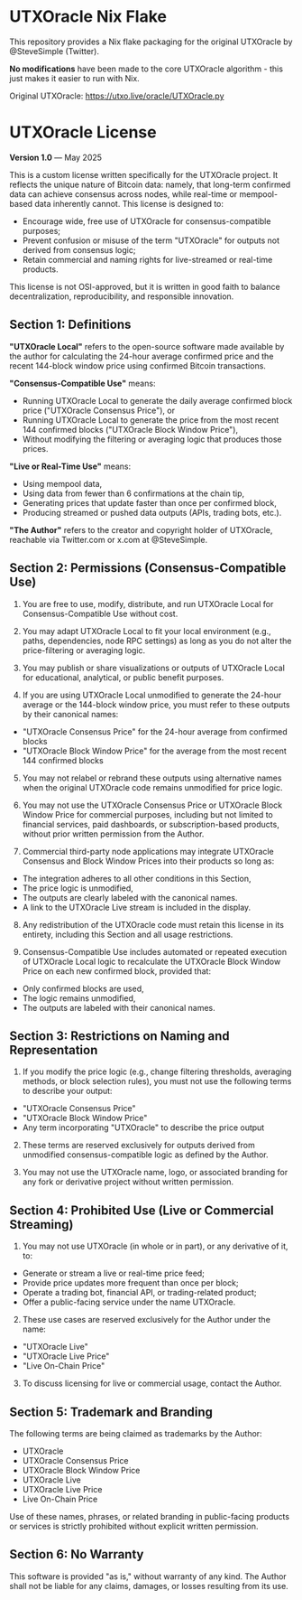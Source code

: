 # UTXOracle Nix Flake

This repository provides a Nix flake packaging for the original UTXOracle by @SteveSimple (Twitter).

**No modifications** have been made to the core UTXOracle algorithm - this just makes it easier to run with Nix.

Original UTXOracle: https://utxo.live/oracle/UTXOracle.py
 

# UTXOracle License

**Version 1.0** — May 2025

This is a custom license written specifically for the UTXOracle project. It reflects the unique nature of Bitcoin data: namely, that long-term confirmed data can achieve consensus across nodes, while real-time or mempool-based data inherently cannot. This license is designed to:

- Encourage wide, free use of UTXOracle for consensus-compatible purposes;
- Prevent confusion or misuse of the term "UTXOracle" for outputs not derived from consensus logic;
- Retain commercial and naming rights for live-streamed or real-time products.

This license is not OSI-approved, but it is written in good faith to balance decentralization, reproducibility, and responsible innovation.

## Section 1: Definitions

**"UTXOracle Local"** refers to the open-source software made available by the author for calculating the 24-hour average confirmed price and the recent 144-block window price using confirmed Bitcoin transactions.

**"Consensus-Compatible Use"** means:
- Running UTXOracle Local to generate the daily average confirmed block price ("UTXOracle Consensus Price"), or
- Running UTXOracle Local to generate the price from the most recent 144 confirmed blocks ("UTXOracle Block Window Price"),
- Without modifying the filtering or averaging logic that produces those prices.

**"Live or Real-Time Use"** means:
- Using mempool data,
- Using data from fewer than 6 confirmations at the chain tip,
- Generating prices that update faster than once per confirmed block,
- Producing streamed or pushed data outputs (APIs, trading bots, etc.).

**"The Author"** refers to the creator and copyright holder of UTXOracle, reachable via Twitter.com or x.com at @SteveSimple.

## Section 2: Permissions (Consensus-Compatible Use)

1. You are free to use, modify, distribute, and run UTXOracle Local for Consensus-Compatible Use without cost.

2. You may adapt UTXOracle Local to fit your local environment (e.g., paths, dependencies, node RPC settings) as long as you do not alter the price-filtering or averaging logic.

3. You may publish or share visualizations or outputs of UTXOracle Local for educational, analytical, or public benefit purposes.

4. If you are using UTXOracle Local unmodified to generate the 24-hour average or the 144-block window price, you must refer to these outputs by their canonical names:
  - "UTXOracle Consensus Price" for the 24-hour average from confirmed blocks
  - "UTXOracle Block Window Price" for the average from the most recent 144 confirmed blocks

5. You may not relabel or rebrand these outputs using alternative names when the original UTXOracle code remains unmodified for price logic.

6. You may not use the UTXOracle Consensus Price or UTXOracle Block Window Price for commercial purposes, including but not limited to financial services, paid dashboards, or subscription-based products, without prior written permission from the Author.

7. Commercial third-party node applications may integrate UTXOracle Consensus and Block Window Prices into their products so long as:
  - The integration adheres to all other conditions in this Section,
  - The price logic is unmodified,
  - The outputs are clearly labeled with the canonical names.
  - A link to the UTXOracle Live stream is included in the display.

8. Any redistribution of the UTXOracle code must retain this license in its entirety, including this Section and all usage restrictions.

9. Consensus-Compatible Use includes automated or repeated execution of UTXOracle Local logic to recalculate the UTXOracle Block Window Price on each new confirmed block, provided that:
  - Only confirmed blocks are used,
  - The logic remains unmodified,
  - The outputs are labeled with their canonical names.

## Section 3: Restrictions on Naming and Representation

1. If you modify the price logic (e.g., change filtering thresholds, averaging methods, or block selection rules), you must not use the following terms to describe your output:
  - "UTXOracle Consensus Price"
  - "UTXOracle Block Window Price"
  - Any term incorporating "UTXOracle" to describe the price output

2. These terms are reserved exclusively for outputs derived from unmodified consensus-compatible logic as defined by the Author.

3. You may not use the UTXOracle name, logo, or associated branding for any fork or derivative project without written permission.

## Section 4: Prohibited Use (Live or Commercial Streaming)

1. You may not use UTXOracle (in whole or in part), or any derivative of it, to:
  - Generate or stream a live or real-time price feed;
  - Provide price updates more frequent than once per block;
  - Operate a trading bot, financial API, or trading-related product;
  - Offer a public-facing service under the name UTXOracle.

2. These use cases are reserved exclusively for the Author under the name:
  - "UTXOracle Live"
  - "UTXOracle Live Price"
  - "Live On-Chain Price"

3. To discuss licensing for live or commercial usage, contact the Author.

## Section 5: Trademark and Branding

The following terms are being claimed as trademarks by the Author:
- UTXOracle
- UTXOracle Consensus Price
- UTXOracle Block Window Price
- UTXOracle Live
- UTXOracle Live Price
- Live On-Chain Price

Use of these names, phrases, or related branding in public-facing products or services is strictly prohibited without explicit written permission.

## Section 6: No Warranty

This software is provided "as is," without warranty of any kind. The Author shall not be liable for any claims, damages, or losses resulting from its use.
